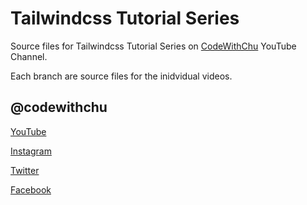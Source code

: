 # Tailwindcss Tutorial Series

Source files for Tailwindcss Tutorial Series on [CodeWithChu](https://www.youtube.com/channel/UCSyosm-WcUPT4LnUIIdqSCw 'Subscribe to CodeWithChu Youtube Channel') YouTube Channel.

Each branch are source files for the inidvidual videos.

## @codewithchu

[YouTube](https://www.youtube.com/channel/UCSyosm-WcUPT4LnUIIdqSCw 'CodeWithChu Youtube Channel')

[Instagram](https://www.instagram.com/codewithchu/ 'Follow CodeWithChu on Instagram')

[Twitter](https://twitter.com/codewithchu 'Follow CodeWithChu on Twitter')

[Facebook](https://www.facebook.com/codewithchu 'Like CodeWithChu on Facebook')
